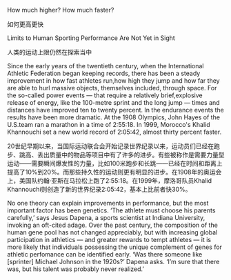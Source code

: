 How much higher? How much faster?

如何更高更快

Limits to Human Sporting Performance Are Not Yet in Sight

人类的运动上限仍然在探索当中

Since the early years of the twentieth century, when the International Athletic Federation began keeping records, there has been a steady improvement in how fast athletes run,how high they jump and how far they are able to hurl massive objects, themselves included, through space. For the so-called power events — that require a relatively brief,explosive release of energy, like the 100-metre sprint and the long jump — times and distances have improved ten to twenty percent. In the endurance events the results have been more dramatic. At the 1908 Olympics, John Hayes of the U.S.team ran a marathon in a time of 2:55:18. In 1999, Morocco's Khalid Khannouchi set a new world record of 2:05:42, almost thirty percent faster.

20世纪早期以来，当国际运动联合会开始记录世界纪录以来，运动员们已经在跑步、跳高、丢出质量中的物品等项目中有了许多的进步。有些被称作是需要力量型运动——需要瞬间爆发性的力量，比如100米跑步和长跳——已经在时间和距离上提高了10%到20%。而那些持久性的运动则更有明显的进步。在1908年的奥运会上，美国队约翰·亚斯在马拉松上跑了2:55:18。在1999年，摩洛哥队员Khalid Khannouchi则创造了新的世界纪录2:05:42，基本上比前者快30%。

No one theory can explain improvements in performance, but the most important factor has been genetics. ‘The athlete must choose his parents carefully,’ says Jesus Dapena, a sports scientist at Indiana University, invoking an oft-cited adage. Over the past century, the composition of the human gene pool has not changed appreciably, but with increasing global participation in athletics — and greater rewards to tempt athletes — it is more likely that individuals possessing the unique complement of genes for athletic perfomance can be identified early. ‘Was there someone like [sprinter] Michael Johnson in the 1920s?’ Dapena asks. ‘I’m sure that there was, but his talent was probably never realized.’
